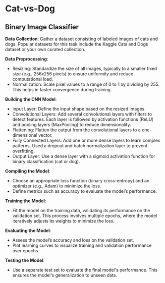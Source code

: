 # Cat-vs-Dog
## Binary Image Classifier
**Data Collection**: Gather a dataset consisting of labeled images of cats and dogs. Popular datasets for this task include the Kaggle Cats and Dogs dataset or your own curated collection.

**Data Preprocessing**:
- Resizing: Standardize the size of all images, typically to a smaller fixed size (e.g., 256x256 pixels) to ensure uniformity and reduce computational load.
- Normalization: Scale pixel values to a range of 0 to 1 by dividing by 255. This helps in faster convergence during training.

**Building the CNN Model**:
- Input Layer: Define the input shape based on the resized images.
- Convolutional Layers: Add several convolutional layers with filters to detect features. Each layer is followed by activation functions (ReLU) and pooling layers (MaxPooling) to reduce dimensionality.
- Flattening: Flatten the output from the convolutional layers to a one-dimensional vector.
- Fully Connected Layers: Add one or more dense layers to learn complex patterns. Used a dropout and batch normalization layer to prevent overfitting.
- Output Layer: Use a dense layer with a sigmoid activation function for binary classification (cat or dog).

**Compiling the Model**:
- Choose an appropriate loss function (binary cross-entropy) and an optimizer (e.g., Adam) to minimize the loss.
- Define metrics such as accuracy to evaluate the model’s performance.

**Training the Model**:
- Fit the model on the training data, validating its performance on the validation set. This process involves multiple epochs, where the model iteratively adjusts its weights to minimize the loss.

**Evaluating the Model**:
- Assess the model’s accuracy and loss on the validation set.
- Plot learning curves to visualize training and validation performance over epochs.

**Testing the Model**:
- Use a separate test set to evaluate the final model's performance. This ensures the model's generalization to unseen data.
